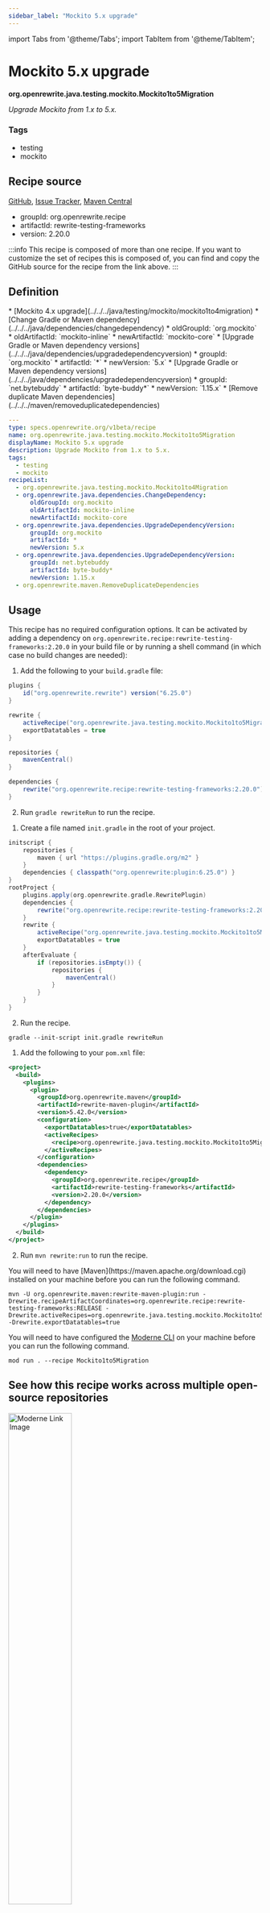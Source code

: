 ```yaml
---
sidebar_label: "Mockito 5.x upgrade"
---
```


import Tabs from '@theme/Tabs';
import TabItem from '@theme/TabItem';

# Mockito 5.x upgrade

**org.openrewrite.java.testing.mockito.Mockito1to5Migration**

_Upgrade Mockito from 1.x to 5.x._

### Tags

* testing
* mockito

## Recipe source

[GitHub](https://github.com/openrewrite/rewrite-testing-frameworks/blob/main/src/main/resources/META-INF/rewrite/mockito.yml), [Issue Tracker](https://github.com/openrewrite/rewrite-testing-frameworks/issues), [Maven Central](https://central.sonatype.com/artifact/org.openrewrite.recipe/rewrite-testing-frameworks/2.20.0/jar)

* groupId: org.openrewrite.recipe
* artifactId: rewrite-testing-frameworks
* version: 2.20.0

:::info
This recipe is composed of more than one recipe. If you want to customize the set of recipes this is composed of, you can find and copy the GitHub source for the recipe from the link above.
:::

## Definition

<Tabs groupId="recipeType">
<TabItem value="recipe-list" label="Recipe List" >
* [Mockito 4.x upgrade](../../../java/testing/mockito/mockito1to4migration)
* [Change Gradle or Maven dependency](../../../java/dependencies/changedependency)
  * oldGroupId: `org.mockito`
  * oldArtifactId: `mockito-inline`
  * newArtifactId: `mockito-core`
* [Upgrade Gradle or Maven dependency versions](../../../java/dependencies/upgradedependencyversion)
  * groupId: `org.mockito`
  * artifactId: `*`
  * newVersion: `5.x`
* [Upgrade Gradle or Maven dependency versions](../../../java/dependencies/upgradedependencyversion)
  * groupId: `net.bytebuddy`
  * artifactId: `byte-buddy*`
  * newVersion: `1.15.x`
* [Remove duplicate Maven dependencies](../../../maven/removeduplicatedependencies)

</TabItem>

<TabItem value="yaml-recipe-list" label="Yaml Recipe List">

```yaml
---
type: specs.openrewrite.org/v1beta/recipe
name: org.openrewrite.java.testing.mockito.Mockito1to5Migration
displayName: Mockito 5.x upgrade
description: Upgrade Mockito from 1.x to 5.x.
tags:
  - testing
  - mockito
recipeList:
  - org.openrewrite.java.testing.mockito.Mockito1to4Migration
  - org.openrewrite.java.dependencies.ChangeDependency:
      oldGroupId: org.mockito
      oldArtifactId: mockito-inline
      newArtifactId: mockito-core
  - org.openrewrite.java.dependencies.UpgradeDependencyVersion:
      groupId: org.mockito
      artifactId: *
      newVersion: 5.x
  - org.openrewrite.java.dependencies.UpgradeDependencyVersion:
      groupId: net.bytebuddy
      artifactId: byte-buddy*
      newVersion: 1.15.x
  - org.openrewrite.maven.RemoveDuplicateDependencies

```
</TabItem>
</Tabs>

## Usage

This recipe has no required configuration options. It can be activated by adding a dependency on `org.openrewrite.recipe:rewrite-testing-frameworks:2.20.0` in your build file or by running a shell command (in which case no build changes are needed): 
<Tabs groupId="projectType">
<TabItem value="gradle" label="Gradle">

1. Add the following to your `build.gradle` file:

```groovy title="build.gradle"
plugins {
    id("org.openrewrite.rewrite") version("6.25.0")
}

rewrite {
    activeRecipe("org.openrewrite.java.testing.mockito.Mockito1to5Migration")
    exportDatatables = true
}

repositories {
    mavenCentral()
}

dependencies {
    rewrite("org.openrewrite.recipe:rewrite-testing-frameworks:2.20.0")
}
```

2. Run `gradle rewriteRun` to run the recipe.
</TabItem>

<TabItem value="gradle-init-script" label="Gradle init script">

1. Create a file named `init.gradle` in the root of your project.

```groovy title="init.gradle"
initscript {
    repositories {
        maven { url "https://plugins.gradle.org/m2" }
    }
    dependencies { classpath("org.openrewrite:plugin:6.25.0") }
}
rootProject {
    plugins.apply(org.openrewrite.gradle.RewritePlugin)
    dependencies {
        rewrite("org.openrewrite.recipe:rewrite-testing-frameworks:2.20.0")
    }
    rewrite {
        activeRecipe("org.openrewrite.java.testing.mockito.Mockito1to5Migration")
        exportDatatables = true
    }
    afterEvaluate {
        if (repositories.isEmpty()) {
            repositories {
                mavenCentral()
            }
        }
    }
}
```

2. Run the recipe.

```shell title="shell"
gradle --init-script init.gradle rewriteRun
```

</TabItem>
<TabItem value="maven" label="Maven POM">

1. Add the following to your `pom.xml` file:

```xml title="pom.xml"
<project>
  <build>
    <plugins>
      <plugin>
        <groupId>org.openrewrite.maven</groupId>
        <artifactId>rewrite-maven-plugin</artifactId>
        <version>5.42.0</version>
        <configuration>
          <exportDatatables>true</exportDatatables>
          <activeRecipes>
            <recipe>org.openrewrite.java.testing.mockito.Mockito1to5Migration</recipe>
          </activeRecipes>
        </configuration>
        <dependencies>
          <dependency>
            <groupId>org.openrewrite.recipe</groupId>
            <artifactId>rewrite-testing-frameworks</artifactId>
            <version>2.20.0</version>
          </dependency>
        </dependencies>
      </plugin>
    </plugins>
  </build>
</project>
```

2. Run `mvn rewrite:run` to run the recipe.
</TabItem>

<TabItem value="maven-command-line" label="Maven Command Line">
You will need to have [Maven](https://maven.apache.org/download.cgi) installed on your machine before you can run the following command.

```shell title="shell"
mvn -U org.openrewrite.maven:rewrite-maven-plugin:run -Drewrite.recipeArtifactCoordinates=org.openrewrite.recipe:rewrite-testing-frameworks:RELEASE -Drewrite.activeRecipes=org.openrewrite.java.testing.mockito.Mockito1to5Migration -Drewrite.exportDatatables=true
```
</TabItem>
<TabItem value="moderne-cli" label="Moderne CLI">

You will need to have configured the [Moderne CLI](https://docs.moderne.io/moderne-cli/cli-intro) on your machine before you can run the following command.

```shell title="shell"
mod run . --recipe Mockito1to5Migration
```
</TabItem>
</Tabs>

## See how this recipe works across multiple open-source repositories

<a href="https://app.moderne.io/recipes/org.openrewrite.java.testing.mockito.Mockito1to5Migration">
    <img
    src={require("/static/img/ModerneRecipeButton.png").default}
    alt="Moderne Link Image"
    width="50%"
    />
</a>

The community edition of the Moderne platform enables you to easily run recipes across thousands of open-source repositories.

Please [contact Moderne](https://moderne.io/product) for more information about safely running the recipes on your own codebase in a private SaaS.
## Data Tables

### Source files that had results
**org.openrewrite.table.SourcesFileResults**

_Source files that were modified by the recipe run._

| Column Name | Description |
| ----------- | ----------- |
| Source path before the run | The source path of the file before the run. `null` when a source file was created during the run. |
| Source path after the run | A recipe may modify the source path. This is the path after the run. `null` when a source file was deleted during the run. |
| Parent of the recipe that made changes | In a hierarchical recipe, the parent of the recipe that made a change. Empty if this is the root of a hierarchy or if the recipe is not hierarchical at all. |
| Recipe that made changes | The specific recipe that made a change. |
| Estimated time saving | An estimated effort that a developer to fix manually instead of using this recipe, in unit of seconds. |
| Cycle | The recipe cycle in which the change was made. |

### Source files that errored on a recipe
**org.openrewrite.table.SourcesFileErrors**

_The details of all errors produced by a recipe run._

| Column Name | Description |
| ----------- | ----------- |
| Source path | The file that failed to parse. |
| Recipe that made changes | The specific recipe that made a change. |
| Stack trace | The stack trace of the failure. |

### Recipe performance
**org.openrewrite.table.RecipeRunStats**

_Statistics used in analyzing the performance of recipes._

| Column Name | Description |
| ----------- | ----------- |
| The recipe | The recipe whose stats are being measured both individually and cumulatively. |
| Source file count | The number of source files the recipe ran over. |
| Source file changed count | The number of source files which were changed in the recipe run. Includes files created, deleted, and edited. |
| Cumulative scanning time | The total time spent across the scanning phase of this recipe. |
| 99th percentile scanning time | 99 out of 100 scans completed in this amount of time. |
| Max scanning time | The max time scanning any one source file. |
| Cumulative edit time | The total time spent across the editing phase of this recipe. |
| 99th percentile edit time | 99 out of 100 edits completed in this amount of time. |
| Max edit time | The max time editing any one source file. |


## Contributors
[Jonathan Schnéider](mailto:jkschneider@gmail.com), [Tracey Yoshima](mailto:tracey.yoshima@gmail.com), [Laurens Westerlaken](mailto:laurens.westerlaken@jdriven.com), [Knut Wannheden](mailto:knut@moderne.io), [Matthias Klauer](mailto:matthias.klauer@sap.com), [Greg Adams](mailto:gadams@gmail.com), [Tim te Beek](mailto:tim@moderne.io), Patrick Way, [Jonathan Schneider](mailto:jkschneider@gmail.com), [Greg Adams](mailto:greg@moderne.io), John Burns, [Patrick](mailto:patway99@gmail.com), [Nick McKinney](mailto:mckinneynicholas@gmail.com), [gideon-sunbit](mailto:gideon.pertzov@sunbit.com), [Sam Snyder](mailto:sam@moderne.io), [Laurens Westerlaken](mailto:laurens.w@live.nl), [Aaron Gershman](mailto:aegershman@gmail.com), [Tim te Beek](mailto:timtebeek@gmail.com), Josh Soref
